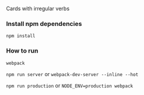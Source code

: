 Cards with irregular verbs


### Install npm dependencies

```
npm install
```

### How to run

`webpack`

`npm run server` or `webpack-dev-server --inline --hot`

`npm run production` or `NODE_ENV=production webpack`
